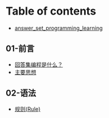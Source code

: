 # Table of contents

* [answer_set_programming_learning](README.md)

## 01-前言 <a href="01-introduction" id="01-introduction"></a>

* [回答集编程是什么？](01-introduction/回答集编程是什么？.md)
* [主要思想](01-introduction/主要思想.md)

## 02-语法 <a href="02-语法" id="02-语法"></a>

* [规则(Rule)](02-语法/规则.md)
